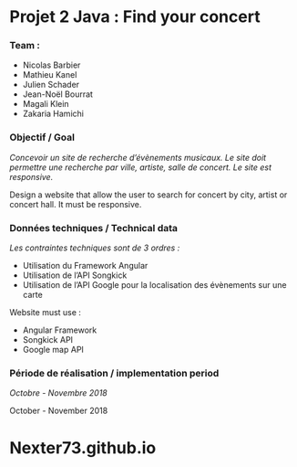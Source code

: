 # Projet 2 Java : Find your concert 

### Team : 
* Nicolas Barbier
* Mathieu Kanel
* Julien Schader
* Jean-Noël Bourrat
* Magali Klein
* Zakaria Hamichi

### Objectif / Goal
_Concevoir un site de recherche d’évènements musicaux. Le site doit permettre une recherche par ville, artiste, salle de concert. Le site est responsive._

Design a website that allow the user to search for concert by city, artist or concert hall. It must be responsive. 

### Données techniques / Technical data 
_Les contraintes techniques sont de 3 ordres :_
* Utilisation du Framework Angular
* Utilisation de l’API Songkick
* Utilisation de l’API Google pour la localisation des évènements sur une carte

Website must use : 
* Angular Framework
* Songkick API
* Google map API

### Période de réalisation / implementation period
_Octobre - Novembre 2018_

October - November 2018
# Nexter73.github.io
